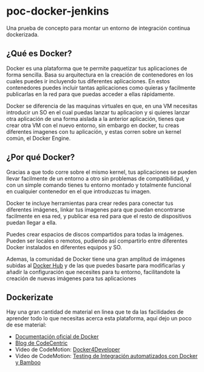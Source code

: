 poc-docker-jenkins
=========

Una prueba de concepto para montar un entorno de integración continua dockerizada.

¿Qué es Docker?
---------

<p>
Docker es una plataforma que te permite paquetizar tus aplicaciones de forma sencilla. 
Basa su arquitectura en la creación de contenedores en los cuales puedes ir incluyendo tus diferentes aplicaciones.
En estos contenedores puedes incluir tantas aplicaciones como quieras y facilmente publicarlas en la red para que puedas acceder a ellas rápidamente.
</p>

<p>
Docker se diferencia de las maquinas virtuales en que, en una VM necesitas introducir un SO en el cual puedas lanzar tu aplicacion y si quieres lanzar otra aplicación de una forma
aislada a la anterior aplicación, tienes que crear otra VM con el nuevo entorno, sin embargo en docker, tu creas diferentes imagenes con tu aplicación, y estas corren sobre un kernel
común, el Docker Engine.
</p>

¿Por qué Docker?
---------

<p>
Gracias a que todo corre sobre el mismo kernel, tus aplicaciones se pueden llevar facilmente de un entorno a otro sin problemas de compatibilidad, y con un simple comando 
tienes tu entorno montado y totalmente funcional en cualquier contenedor en el que introduzcas tu imagen.
</p>

<p>
Docker te incluye herramientas para crear redes para conectar tus diferentes imágenes, linkar tus ímagenes para que puedan encontrarse facilmente en esa red, 
y publicar esa red para que el resto de dispositivos puedan llegar a ella.
</p>

<p>
Puedes crear espacios de discos compartidos para todas la imágenes. Pueden ser locales o remotos, pudiendo así compartirlo entre diferentes Docker instalados en diferentes equipos y SO.
</p>

<span>Ademas, la comunidad de Docker tiene una gran amplitud de imágenes subidas al </span>
[Docker Hub](https://hub.docker.com/)
<span> y de las que puedes basarte para modificarlas y añadir la configuración que necesites para tu entorno, facilitandote la creación de nuevas imágenes para tus aplicaciones</span>

Dockerizate
--------

Hay una gran cantidad de material en linea que te da las facilidades de aprender todo lo que necesitas acerca esta plataforma, aquí dejo un poco de ese material:

- [Documentación oficial de Docker](https://docs.docker.com/)
- [Blog de CodeCentric](https://blog.codecentric.de/en/2015/10/continuous-integration-platform-using-docker-container-jenkins-sonarqube-nexus-gitlab/)
- Video de CodeMotion: [Docker4Developer](https://www.youtube.com/watch?v=fVYyCQeZZNs)
- Video de CodeMotion: [Testing de Integración automatizados con Docker y Bamboo](https://www.youtube.com/watch?v=NuOSJjk802Y)
